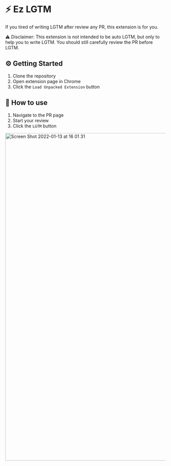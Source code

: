 # ⚡️ Ez LGTM
If you tired of writing LGTM after review any PR, this extension is for you.

⚠️ Disclaimer: This extension is not intended to be auto LGTM, but only to help you to write LGTM. You should still carefully review the PR before LGTM.

## ⚙️ Getting Started
1. Clone the repository
2. Open extension page in Chrome
3. Click the `Load Unpacked Extension` button

## 🎯 How to use
1. Navigate to the PR page
2. Start your review
3. Click the `LGTM` button
<img width="1029" alt="Screen Shot 2022-01-13 at 16 01 31" src="https://git.linecorp.com/storage/user/6926/files/4f83f680-748a-11ec-90b8-0f9b6e0e344d">
